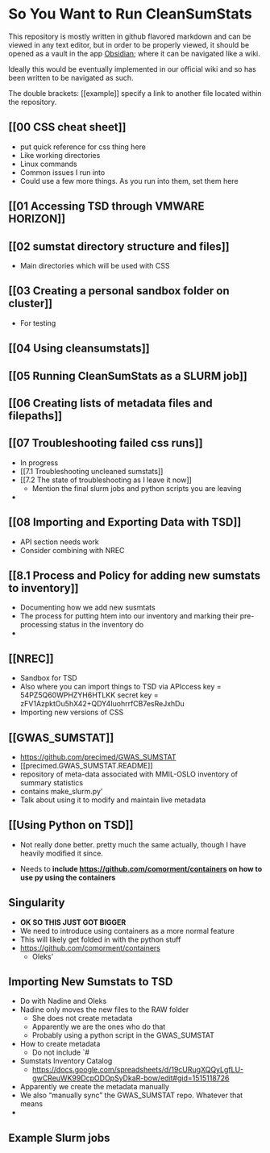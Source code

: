 # So You Want to Run CleanSumStats
This repository is mostly written in github flavored markdown and can be viewed in any text editor, but in order to be properly viewed, it should be opened as a vault in the app [Obsidian](https://obsidian.md); where it can be navigated like a wiki.

Ideally this would be eventually implemented in our official wiki and so has been written to be navigated as such.

The double brackets: [[example]] specify a link to another file located within the repository.


##  [[00 CSS cheat sheet]]
- put quick reference for css thing here
- Like working directories
- Linux commands
- Common issues I run into
- Could use a few more things. As you run into them, set them here 

## [[01 Accessing TSD through VMWARE HORIZON]]

## [[02 sumstat directory structure and files]]
- Main directories which will be used with CSS

## [[03 Creating a personal sandbox folder on cluster]]
- For testing

## [[04 Using cleansumstats]]

## [[05 Running CleanSumStats as a SLURM job]]

## [[06 Creating lists of metadata files and filepaths]]

## [[07 Troubleshooting failed css runs]]
- In progress
- [[7.1 Troubleshooting uncleaned sumstats]]
- [[7.2 The state of troubleshooting as I leave it now]]
	- Mention the final slurm jobs and python scripts you are leaving
- 

## [[08 Importing and Exporting Data with TSD]]
- API section needs work
- Consider combining with NREC

## [[8.1 Process and Policy for adding new sumstats to inventory]]
- Documenting how we add new susmtats
- The process for putting htem into our inventory and marking their pre-processing status in the inventory do
- 

## [[NREC]]
- Sandbox for TSD 
- Also where you can import things to TSD via APIccess key = 54PZ5Q60WPHZYH6HTLKK 
secret key = zFV1AzpktOu5hX42+QDY4IuohrrfCB7esReJxhDu
- Importing new versions of CSS

## [[GWAS_SUMSTAT]]
- https://github.com/precimed/GWAS_SUMSTAT
- [[precimed.GWAS_SUMSTAT.README]]
- repository of meta-data associated with MMIL-OSLO inventory of summary statistics
- contains make_slurm.py’
- Talk about using it to modify and maintain live metadata 

## [[Using Python on TSD]]
- Not really done better. pretty much the same actually, though I have heavily modified it since.

- Needs to **include https://github.com/comorment/containers on how to use py using the containers**

## Singularity 
- **OK SO THIS JUST GOT BIGGER**
- We need to introduce using containers as a more normal feature
- This will likely get folded in with the python stuff
- https://github.com/comorment/containers
	- Oleks’ 


## Importing New Sumstats to TSD
- Do with Nadine and Oleks
- Nadine only moves the new files to the RAW folder
	- She does not create metadata
	- Apparently we are the ones who do that
	- Probably using a python script in the GWAS_SUMSTAT
- How to create metadata
	- Do not include `#
- Sumstats Inventory Catalog
	- https://docs.google.com/spreadsheets/d/19cURugXQQyLgfLU-gwCReuWK99DcpODOpSyDkaR-bow/edit#gid=1515118726
- Apparently we create the metadata manually
- We also “manually sync” the GWAS_SUMSTAT repo. Whatever that means
- 

## Example Slurm jobs

